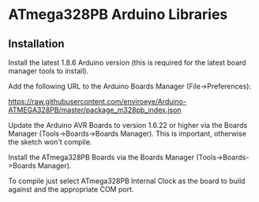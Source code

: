 # ATmega328PB Arduino Libraries

## Installation

Install the latest 1.8.6 Arduino version (this is required for the latest board manager tools to install).

Add the following URL to the Arduino Boards Manager (File->Preferences):

https://raw.githubusercontent.com/enviroeye/Arduino-ATMEGA328PB/master/package_m328pb_index.json

Update the Arduino AVR Boards to version 1.6.22 or higher via the Boards Manager (Tools->Boards->Boards Manager). This is important, otherwise the sketch won't compile.

Install the ATmega328PB Boards via the Boards Manager (Tools->Boards->Boards Manager).

To compile just select ATmega328PB Internal Clock as the board to build against and the appropriate COM port.
